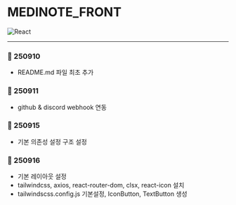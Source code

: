 # MEDINOTE_FRONT

![React](https://img.shields.io/badge/react-%2320232a.svg?style=for-the-badge&logo=react&logoColor=%2361DAFB)

---
### 📅 250910
- README.md 파일 최초 추가

### 📅 250911
- github & discord webhook 연동

### 📅 250915
- 기본 의존성 설정 구조 설정

### 📅 250916
- 기본 레이아웃 설정
- tailwindcss, axios, react-router-dom, clsx, react-icon 설치
- tailwindscss.config.js 기본설정, IconButton, TextButton 생성